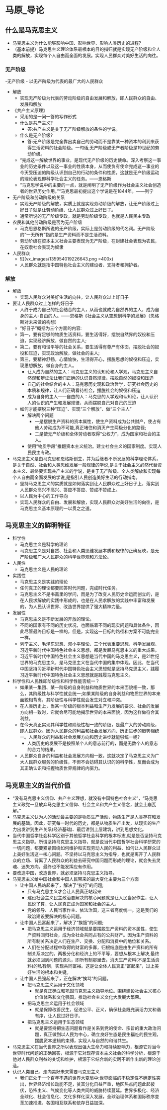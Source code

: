 # 马原_导论
## 什么是马克思主义
- 马克思主义为什么能够影响中国、影响世界、影响人类历史的进程?
- （基本前提）马克思主义理论体系最根本的目的指归就是实现无产阶级和全人类的解放，实现每个人自由而全面的发展。实现人民群众对美好生活的向往。

### 无产阶级
-无产阶级
    - 以无产阶级为代表的最广大的人民群众
- 解放
    - 实现无产阶级为代表的劳动阶级的自由发展和解放，即人民群众的自由、发展和解放
- 《共产主义原理》
    - 采用的是一问一答的写作形式
    - 什么是共产主义?
        - 答:共产主义是关于无产阶级解放的条件的学说。
    - 什么是无产阶级?
        - 答:无产阶级是完全靠出卖自己的劳动而不是靠某一种资本的利润来获得生活资料的社会阶级。一句话,无产阶级或无产者阶级是19世纪的劳动阶级。
    - “完成这一解放世界的事业，是现代无产阶级的历史使命。深入考察这一事业的历史条件以及这一事业的性质本身，从而使负有使命完成这一事业的今天受压迫的阶级认识到自己的行动的条件和性质，这就是无产阶级运动的理论表现即科学社会主义的任务。——恩格斯
    - “马克思学说中的主要的一点，就是阐明了无产阶级作为社会主义社会创造者的世界历史作用。”“马克思最初提出这个学说是在1844年。——列宁
- 无产阶级和劳动阶级的关系
   - 实现无产阶级的解放，实质上就是实现劳动阶级的解放，让无产阶级过上好日子就是让劳动阶级、让人民群众过上好日子。
   - 通常所说的无产阶级专政，就是劳动阶级专政，也就是人民民主专政
- 农民和其他劳动阶级是否为无产阶级
    - 马克思恩格斯所说的无产阶级，实际上是劳动阶级的代名词。无产阶级的“一无所有”指的是生产资料而不是生活资料。
    - 劳动阶级在资本主义社会主要表现为无产阶级，在封建社会表现为农民，在奴隶社会表现为奴隶
- 人民群众
    - ![](vx_images/135954019226643.png =400x)
    - 人民群众就是指中国特色社会主义的建设者、支持者和拥护者。

### 解放
- 解放
    - 实现人民群众对美好生活的向往，让人民群众过上好日子
- 要让人民群众过上怎样的好日子
    - 人终于成为自己的社会结合的主人，从而也就成为自然界的主人，成为自身的主人-自由的人。——恩格斯《社会主义从空想到科学的发展》（恩格斯对未来做的构想）
    - “好日子”概括为三个方面的内容:
    - 第一，要有足够的物质生活资料，要生活得好，摆脱自然界的奴役和压迫，实现经济解放，做自然的主人;
    - 第二，要有和谐平等的社会关系，要生活得有尊严有体面，摆脱社会的奴役和压迫，实现政治解放，做社会的主人;
    - 第三，要精神舒畅，心情愉快，生活得开心，摆脱思想的奴役和压迫，实现思想解放，做自身的主人。
        - 让人成为自然的主人：马克思主义的认知论和人学观，马克思主义自然观和辩证法让我们正确的认识自然规律，摆脱自然的奴役和压迫
        - 自己的社会结合的主人：马克思历史观和政治哲学，研究社会历史的本质和规律，让人们正确看待社会，摆脱社会的奴役和压迫
        - 成为自身的主人——自由的人：马克思的人学观和认知论，让人认识人的认识的产生和发展规律，从而摆脱自己对自己的压迫
    - 如何才能摆脱三种“压迫”、实现“三个解放”、做“三个主人”
        - 解决两个问题
            - 一是摆脱生产资料的资本属性，使生产资料成为公共财产，使占有他人劳动成为不可能,真正堵住和消灭产生两极分化的路径;
            - 二是使无产阶级和全体劳动者取得“公权力”，成为国家和社会的主人。
        - 使用“物质手段”推翻资本主义统治。建立社会主义的国家制度。实现人民民主专政。
- 马克思主义是由马克思和恩格斯创立，并为后继者不断发展的科学理论体系，是关于自然、社会和人类思维发展一般规律的学说,是关于社会主义必然代替资本主义、最终要实现共产主义的学说，是关于无产阶级、全人类解放和实现每个人自由而全面发展的学说,是指引人民创造美好生活的行动指南。
    - 坚持马克思主义的实质就是如何落实到让人民群众过上好日子上，落实到人民群众高兴不高兴、答应不答应、赞成不赞成上。
    - 以人民为中心的工作导向
    - 实现人民群众的自由、发展和解放，实现人民群众对美好生活的向往，是马克思主义基本原理的一以贯之之道。

## 马克思主义的鲜明特征
- 科学性
    - 马克思主义是科学的理论
    - 马克思主义是对自然、社会和人类思维发展本质和规律的正确反映，是无产阶级和广大人民群众的科学世界观和方法论。
- 人民性
    - 马克思主义是人民的理论
- 实践性
    - 马克思主义是实践的理论
    - 任何真正的理论都要回答时代问题，完成时代任务。
    - 马克思主义不是书斋里的学问，而是为了改变人民历史命运而创立的，是在人民求解放的实践中形成的，也是在人民求解放的实践中丰富和发展的，为人民认识世界、改造世界提供了强大精神力量。
- 发展性
    - 马克思主义是不断发展的开放的理论。
    - 不同的国家有不同的历史状况，也面临着不同的现实问题和具体条件，因此尽管最终目标是一样的，但是，实现这一目标的路径和方案不可能完全一样。
    - 列宁主义、毛泽东思想、邓小平理论、三个代表重要思想、科学发展观、习近平新时代中国特色社会主义思想，都是发展马克思主义的重大成果。
    - 习近平新时代中国特色社会主义思想是当代中国的马克思主义，是21世纪世界的马克思主义，是马克思主义在当代中国的集中体现。因此，在当代中国坚持习近平新时代中国特色社会主义思想就是坚持马克思主义，践履习近平新时代中国特色社会主义思想就是践履马克思主义。
- 科学性和人民性即阶级性和科学性能否统一？
    - 如果某一集团、某一阶级的自身利益和物质世界的本来面貌相一致，那么，其阶级性与科学性就会统一;如果某阶级的自身利益和物质世界的本来面貌相背离，其阶级性与科学性就会发生对立和冲突。
    - 在人类历史上，当某一阶级的根本利益和生产力发展的要求、社会的发展方向相一致时，它就会尽可能地揭示世界的本来面貌，因为这样做符合其利益。
    - 在今天真正实现其科学性和阶级性相一致的阶级，是最广大的劳动阶级，即人民群众。因为人民群众的利益和社会发展方向、历史进步的趋势相统一。人民群众的利益和社会发展方向和历史进步就能够统一呢?
        - 人类历史的发展不是按照某个人的意志前行的，而是无数个人的意志的合力的结果。
    - 人民群众自身的利益和社会发展方向相一致，这就决定了马克思主义为广大人民群众服务的阶级性，不但不会妨碍其认识的的科学性，反而会成为其正确认识和把握物质世界规律的内驱力。

## 马克思主义的当代价值
- “没有马克思主义信仰、共产主义理想，就没有中国特色社会主义”，“马克思主义政党一旦放弃马克思主义信仰、社会主义和共产主义信念，就会土崩瓦解。”
- 马克思主义认为人的活动最主要的是物质生产活动，物质生产是人类存在和发展的基础。因此，研究每一时代的历史，都是从物质生产出发，从现实的生产力出发讲到生产关系(经济基础)、最后讲到上层建筑，讲到思想文化。
- 当代中国哲学社会科学区别于其他哲学社会科学的根本标志,就是是否坚持马克思主义指导。所谓坚持马克思主义指导，就是说当代中国哲学社会科学研究的一切问题，都要紧紧围绕如何维护和实现劳动人民的利益、如何让人民群众过上美好生活这一核心问题。不坚持以马克思主义为指导，也就是离开了人民群众的立场、背离了人民群众的利益去研究中国问题而形成的理论，就会失去灵魂、迷失方向，最终也不能发挥应有作用。
- 要改造中国，改造世界，就必须坚持马克思主义指导。
- 马克思主义给中国社会和中国人民带来的最大变化主要为三个方面
    - 让中国人民站起来了，解决了“挨打”的问题;
        - 只有马克思主义才会让人民真正站起来
        - 建设社会主义民主政治要解决的核心问题就是让人民当家作主，让人民说了算，让人民真正成为国家和社会的主人。
        - 党的领导、人民当家作主、依法治国，这三者高度统一。这是我们的政治建设要解决的核心问题。
    - 让中国人民富起来了，解决了“挨饿”的问题;
        - 把马克思主义运用于经济领域就是要摆脱生产资料的资本属性，使生产资料回归社会，成为全社会共同占有的公共财产。因为生产资料的所有制关系决定人们在生产、交换、分配和消费中的地位和关系。
        - 人们在分配过程中取得的财富的多寡，归根结底是由生产资料的所有制关系决定的。两极分化和经济上的不平等，要想从根本上解决,最终就必须回到问题的源头，即所有制那里去，消灭生产资料(不是生活资料)的私有制，实现共同富裕。这是让全体人民真正“富起来”，过上美好生活的根本和关键。
    - 让中国人民强起来了，正在解决“挨骂”的问题。
        - 把马克思主义运用于文化领域
            - 就是真正确立和巩固马克思主义指导地位。围绕建设社会主义核心价值体系和文化强国，推动社会主义文化大发展大繁荣。
        - 把马克思主义运用于社会领域
            - 就是保障改善民生，促进公平、正义，确保社会既充满活力又和谐有序，让人民过好日子。
        - 把马克思主义运用于生态领域
            - 就是要坚持把生态问题看作是关系到党的使命、宗旨的重大政治问题，真正做到以人民为中心，确立良好生态是民生福祉的民生观，摆脱资本逻辑的束缚，实现人与自然的和谐共生。
- 马克思主义在当代世界之所以表现出强大生命力和持续影响力，根源它对当今世界时代问题的正确回答，根源于它对现存资本主义社会的科学分析，根源于他对人民群众利益的关切和维护，根源于它结合新的实践不断作出新的理论创造。
- 认识人类自己、走向美好未来需要马克思主义
    - 我们正处于一个百年不遇的世界大变局中:世界面临的不稳定性不确定性突出，世界经济增长动能不足，贫富分化日益严重，地区热点问题此起彼伏，恐怖主义、气候变化等人类共同的威胁持续蔓延。世界多极化、经济全球化、社会信息化、文化多样化深入发展，全球治理体系和国际秩序变革加速推进，各国相互联系和依存日益加深。















